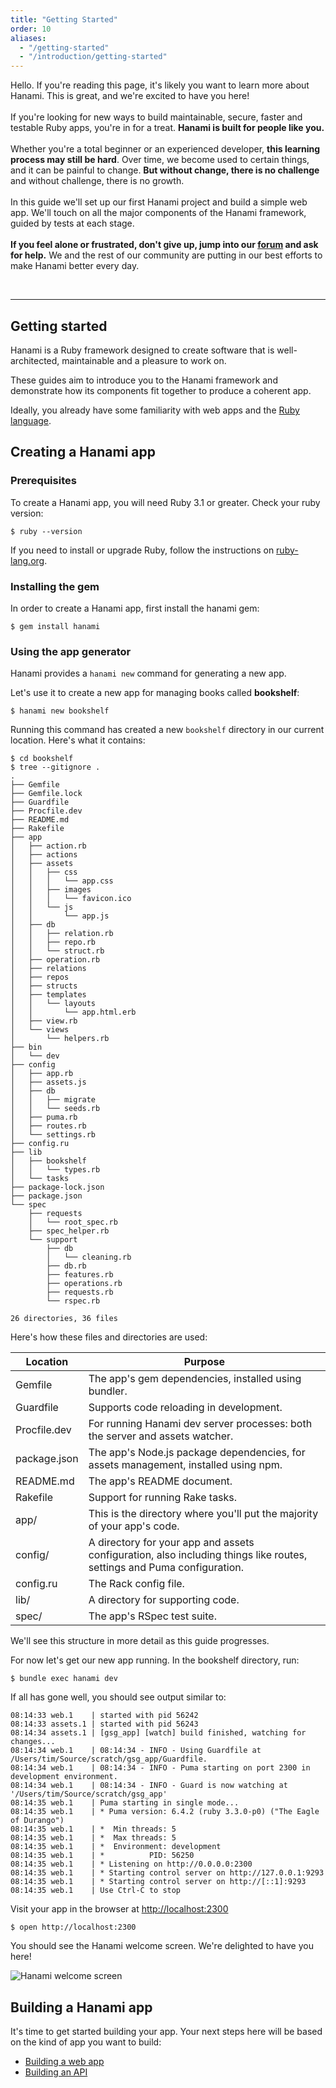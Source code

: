 ```yaml
---
title: "Getting Started"
order: 10
aliases:
  - "/getting-started"
  - "/introduction/getting-started"
---
```


<p id="getting-started-lead" class="lead">
  Hello. If you're reading this page, it's likely you want to learn more about Hanami. This is great, and we're excited to have you here!
  <br><br>
  If you're looking for new ways to build maintainable, secure, faster and testable Ruby apps, you're in for a treat. <strong>Hanami is built for people like you.</strong>
  <br><br>
  Whether you're a total beginner or an experienced developer, <strong>this learning process may still be hard</strong>. Over time, we become used to certain things, and it can be painful to change. <strong>But without change, there is no challenge</strong> and without challenge, there is no growth.
  <br><br>
  In this guide we'll set up our first Hanami project and build a simple web app. We'll touch on all the major components of the Hanami framework, guided by tests at each stage.
  <br><br>
  <strong>If you feel alone or frustrated, don't give up, jump into our <a href="https://discourse.hanamirb.org">forum</a> and ask for help.</strong> We and the rest of our community are putting in our best efforts to make Hanami better every day.
</p>

<br>
<hr>

## Getting started

Hanami is a Ruby framework designed to create software that is well-architected, maintainable and a pleasure to work on.

These guides aim to introduce you to the Hanami framework and demonstrate how its components fit together to produce a coherent app.

Ideally, you already have some familiarity with web apps and the [Ruby language](https://www.ruby-lang.org/en/).


## Creating a Hanami app

### Prerequisites

To create a Hanami app, you will need Ruby 3.1 or greater. Check your ruby version:

```shell
$ ruby --version
```

If you need to install or upgrade Ruby, follow the instructions on [ruby-lang.org](https://www.ruby-lang.org/en/documentation/installation/).

### Installing the gem

In order to create a Hanami app, first install the hanami gem:

```shell
$ gem install hanami
```

### Using the app generator

Hanami provides a `hanami new` command for generating a new app.

Let's use it to create a new app for managing books called **bookshelf**:

```shell
$ hanami new bookshelf
```

Running this command has created a new `bookshelf` directory in our current location. Here's what it contains:

```shell
$ cd bookshelf
$ tree --gitignore .
.
├── Gemfile
├── Gemfile.lock
├── Guardfile
├── Procfile.dev
├── README.md
├── Rakefile
├── app
│   ├── action.rb
│   ├── actions
│   ├── assets
│   │   ├── css
│   │   │   └── app.css
│   │   ├── images
│   │   │   └── favicon.ico
│   │   └── js
│   │       └── app.js
│   ├── db
│   │   ├── relation.rb
│   │   ├── repo.rb
│   │   └── struct.rb
│   ├── operation.rb
│   ├── relations
│   ├── repos
│   ├── structs
│   ├── templates
│   │   └── layouts
│   │       └── app.html.erb
│   ├── view.rb
│   └── views
│       └── helpers.rb
├── bin
│   └── dev
├── config
│   ├── app.rb
│   ├── assets.js
│   ├── db
│   │   ├── migrate
│   │   └── seeds.rb
│   ├── puma.rb
│   ├── routes.rb
│   └── settings.rb
├── config.ru
├── lib
│   ├── bookshelf
│   │   └── types.rb
│   └── tasks
├── package-lock.json
├── package.json
└── spec
    ├── requests
    │   └── root_spec.rb
    ├── spec_helper.rb
    └── support
        ├── db
        │   └── cleaning.rb
        ├── db.rb
        ├── features.rb
        ├── operations.rb
        ├── requests.rb
        └── rspec.rb

26 directories, 36 files
```

Here's how these files and directories are used:

| Location               | Purpose                                      |
|---------------------------------|--------------------------------------------|
| Gemfile | The app's gem dependencies, installed using bundler.                   |
| Guardfile | Supports code reloading in development. |
| Procfile.dev | For running Hanami dev server processes: both the server and assets watcher. |
| package.json | The app's Node.js package dependencies, for assets management, installed using npm. |
| README.md | The app's README document. |
| Rakefile | Support for running Rake tasks. |
| app/ | This is the directory where you'll put the majority of your app's code. |
| config/ | A directory for your app and assets configuration, also including things like routes, settings and Puma configuration. |
| config.ru | The Rack config file. |
| lib/ | A directory for supporting code. |
| spec/ | The app's RSpec test suite. |

We'll see this structure in more detail as this guide progresses.

For now let's get our new app running. In the bookshelf directory, run:

```shell
$ bundle exec hanami dev
```

If all has gone well, you should see output similar to:

```shell
08:14:33 web.1    | started with pid 56242
08:14:33 assets.1 | started with pid 56243
08:14:34 assets.1 | [gsg_app] [watch] build finished, watching for changes...
08:14:34 web.1    | 08:14:34 - INFO - Using Guardfile at /Users/tim/Source/scratch/gsg_app/Guardfile.
08:14:34 web.1    | 08:14:34 - INFO - Puma starting on port 2300 in development environment.
08:14:34 web.1    | 08:14:34 - INFO - Guard is now watching at '/Users/tim/Source/scratch/gsg_app'
08:14:35 web.1    | Puma starting in single mode...
08:14:35 web.1    | * Puma version: 6.4.2 (ruby 3.3.0-p0) ("The Eagle of Durango")
08:14:35 web.1    | *  Min threads: 5
08:14:35 web.1    | *  Max threads: 5
08:14:35 web.1    | *  Environment: development
08:14:35 web.1    | *          PID: 56250
08:14:35 web.1    | * Listening on http://0.0.0.0:2300
08:14:35 web.1    | * Starting control server on http://127.0.0.1:9293
08:14:35 web.1    | * Starting control server on http://[::1]:9293
08:14:35 web.1    | Use Ctrl-C to stop
```

Visit your app in the browser at [http://localhost:2300](http://localhost:2300)

```shell
$ open http://localhost:2300
```

You should see the Hanami welcome screen. We're delighted to have you here!

<!-- TODO: update this screenshot for 2.2 -->
<p><img src="/v2.2/introduction/hanami-welcome.png" alt="Hanami welcome screen" class="img-responsive"></p>

## Building a Hanami app

It's time to get started building your app. Your next steps here will be based on the kind of app you want to build:

- [Building a web app](/v2.2/introduction/building-a-web-app/)
- [Building an API](/v2.2/introduction/building-an-api/)
